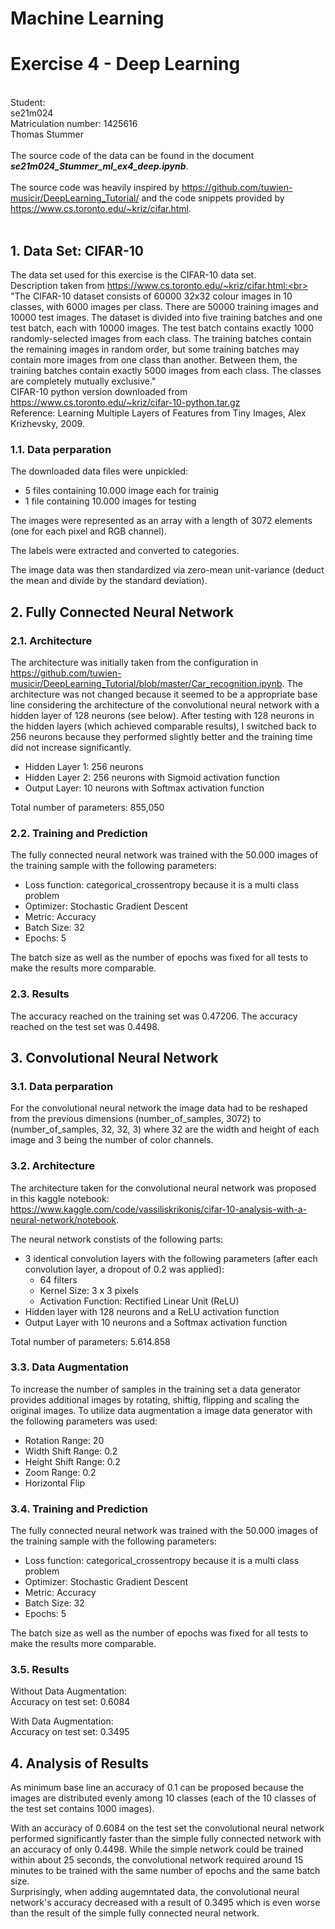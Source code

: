 # Machine Learning

# Exercise 4 - Deep Learning

<br/>Student:
<br/>se21m024
<br/>Matriculation number: 1425616
<br/>Thomas Stummer
<br/><br/>The source code of the data can be found in the document <b><i>se21m024_Stummer_ml_ex4_deep.ipynb</i></b>.
<br/><br/>
The source code was heavily inspired by https://github.com/tuwien-musicir/DeepLearning_Tutorial/ and the code snippets provided by https://www.cs.toronto.edu/~kriz/cifar.html.
<br/><br/>

## 1. Data Set: CIFAR-10

The data set used for this exercise is the CIFAR-10 data set.<br>
Description taken from https://www.cs.toronto.edu/~kriz/cifar.html:<br>
"The CIFAR-10 dataset consists of 60000 32x32 colour images in 10 classes, with 6000 images per class. There are 50000 training images and 10000 test images. The dataset is divided into five training batches and one test batch, each with 10000 images. The test batch contains exactly 1000 randomly-selected images from each class. The training batches contain the remaining images in random order, but some training batches may contain more images from one class than another. Between them, the training batches contain exactly 5000 images from each class. The classes are completely mutually exclusive."<br>
CIFAR-10 python version downloaded from https://www.cs.toronto.edu/~kriz/cifar-10-python.tar.gz<br>
Reference: Learning Multiple Layers of Features from Tiny Images, Alex Krizhevsky, 2009.

### 1.1. Data perparation

The downloaded data files were unpickled:

- 5 files containing 10.000 image each for trainig
- 1 file containing 10.000 images for testing

The images were represented as an array with a length of 3072 elements (one for each pixel and RGB channel).

The labels were extracted and converted to categories.

The image data was then standardized via zero-mean unit-variance (deduct the mean and divide by the standard deviation).

<div style="page-break-after: always"></div>

## 2. Fully Connected Neural Network

### 2.1. Architecture

The architecture was initially taken from the configuration in https://github.com/tuwien-musicir/DeepLearning_Tutorial/blob/master/Car_recognition.ipynb. The architecture was not changed because it seemed to be a appropriate base line considering the architecture of the convolutional neural network with a hidden layer of 128 neurons (see below). After testing with 128 neurons in the hidden layers (which achieved comparable results), I switched back to 256 neurons because they performed slightly better and the training time did not increase significantly.

- Hidden Layer 1: 256 neurons
- Hidden Layer 2: 256 neurons with Sigmoid activation function
- Output Layer: 10 neurons with Softmax activation function

Total number of parameters: 855,050

### 2.2. Training and Prediction

The fully connected neural network was trained with the 50.000 images of the training sample with the following parameters:

- Loss function: categorical_crossentropy because it is a multi class problem
- Optimizer: Stochastic Gradient Descent
- Metric: Accuracy
- Batch Size: 32
- Epochs: 5

The batch size as well as the number of epochs was fixed for all tests to make the results more comparable.

### 2.3. Results

The accuracy reached on the training set was 0.47206.
The accuracy reached on the test set was 0.4498.

<div style="page-break-after: always"></div>

## 3. Convolutional Neural Network

### 3.1. Data perparation

For the convolutional neural network the image data had to be reshaped from the previous dimensions (number_of_samples, 3072) to (number_of_samples, 32, 32, 3) where 32 are the width and height of each image and 3 being the number of color channels.

### 3.2. Architecture

The architecture taken for the convolutional neural network was proposed in this kaggle notebook: https://www.kaggle.com/code/vassiliskrikonis/cifar-10-analysis-with-a-neural-network/notebook.

The neural network constists of the following parts:

- 3 identical convolution layers with the following parameters (after each convolution layer, a dropout of 0.2 was applied):
  - 64 filters
  - Kernel Size: 3 x 3 pixels
  - Activation Function: Rectified Linear Unit (ReLU)
- Hidden layer with 128 neurons and a ReLU activation function
- Output Layer with 10 neurons and a Softmax activation function

Total number of parameters: 5.614.858

### 3.3. Data Augmentation

To increase the number of samples in the training set a data generator provides additional images by rotating, shiftig, flipping and scaling the original images.
To utilize data augmentation a image data generator with the following parameters was used:

- Rotation Range: 20
- Width Shift Range: 0.2
- Height Shift Range: 0.2
- Zoom Range: 0.2
- Horizontal Flip

### 3.4. Training and Prediction

The fully connected neural network was trained with the 50.000 images of the training sample with the following parameters:

- Loss function: categorical_crossentropy because it is a multi class problem
- Optimizer: Stochastic Gradient Descent
- Metric: Accuracy
- Batch Size: 32
- Epochs: 5

The batch size as well as the number of epochs was fixed for all tests to make the results more comparable.

<div style="page-break-after: always"></div>

### 3.5. Results

Without Data Augmentation:<br>
Accuracy on test set: 0.6084

With Data Augmentation:<br>
Accuracy on test set: 0.3495

## 4. Analysis of Results

As minimum base line an accuracy of 0.1 can be proposed because the images are distributed evenly among 10 classes (each of the 10 classes of the test set contains 1000 images).

With an accuracy of 0.6084 on the test set the convolutional neural network performed significantly faster than the simple fully connected network with an accuracy of only 0.4498. While the simple network could be trained within about 25 seconds, the convolutional network required around 15 minutes to be trained with the same number of epochs and the same batch size.<br>
Surprisingly, when adding augemntated data, the convolutional neural network's accuracy decreased with a result of 0.3495 which is even worse than the result of the simple fully connected neural network.
